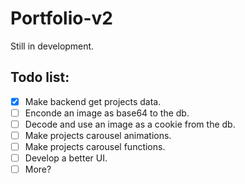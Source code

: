# Portfolio-v2

Still in development.

## Todo list:

- [x] Make backend get projects data.
- [ ] Enconde an image as base64 to the db.
- [ ] Decode and use an image as a cookie from the db.
- [ ] Make projects carousel animations.
- [ ] Make projects carousel functions.
- [ ] Develop a better UI.
- [ ] More?